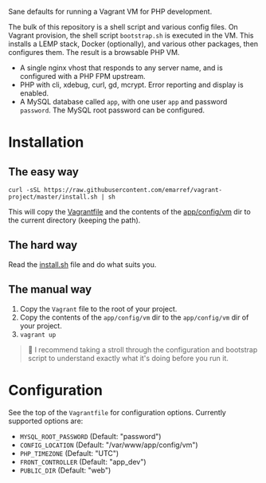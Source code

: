 Sane defaults for running a Vagrant VM for PHP development.

The bulk of this repository is a shell script and various config files. On Vagrant provision, the shell script `bootstrap.sh` is executed in the VM. This installs a LEMP stack, Docker (optionally), and various other packages, then configures them. The result is a browsable PHP VM.

- A single nginx vhost that responds to any server name, and is configured with a PHP FPM upstream.
- PHP with cli, xdebug, curl, gd, mcrypt. Error reporting and display is enabled.
- A MySQL database called `app`, with one user `app` and password `password`. The MySQL root password can be configured.

# Installation

## The easy way

`curl -sSL https://raw.githubusercontent.com/emarref/vagrant-project/master/install.sh | sh`

This will copy the [Vagrantfile](Vagrantfile) and the contents of the [app/config/vm](app/config/vm) dir to the current directory (keeping the path).

## The hard way

Read the [install.sh](install.sh) file and do what suits you.

## The manual way

1. Copy the `Vagrant` file to the root of your project.
2. Copy the contents of the `app/config/vm` dir to the `app/config/vm` dir of your project.
3. `vagrant up`

> :rocket: I recommend taking a stroll through the configuration and bootstrap script to understand exactly what it's doing before you run it.

# Configuration

See the top of the `Vagrantfile` for configuration options. Currently supported options are:

- `MYSQL_ROOT_PASSWORD` (Default: "password")
- `CONFIG_LOCATION` (Default: "/var/www/app/config/vm")
- `PHP_TIMEZONE` (Default: "UTC")
- `FRONT_CONTROLLER` (Default: "app_dev")
- `PUBLIC_DIR` (Default: "web")
